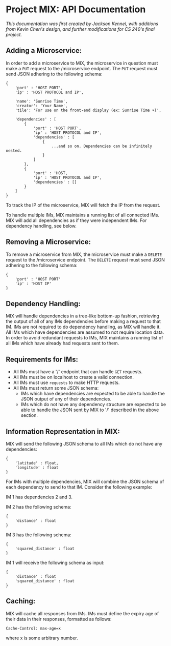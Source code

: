# Project MIX: API Documentation

*This documentation was first created by Jackson Kennel, with additions from Kevin Chen's design, and further modifications for CS 240's final project.*


## Adding a Microservice:

In order to add a microservice to MIX, the microservice in question must make a `PUT` request to the /microservice endpoint. The `PUT` request must send JSON adhering to the following schema:

```
{
    'port' : 'HOST PORT',
    'ip' : 'HOST PROTOCOL and IP',

    'name': 'Sunrise Time',
    'creator': 'Your Name',
    'tile': 'For use on the front-end display (ex: Sunrise Time ☀️)',

    'dependencies' : [
        {
            'port' : 'HOST PORT',
            'ip' : 'HOST PROTOCOL and IP',
            'dependencies' : [
                {
                    ...and so on. Dependencies can be infinitely nested.
                }
            ]
        },
        {
            'port' : 'HOST,
            'ip' : 'HOST PROTOCOL and IP',
            'dependencies' : []
        }
    ]
}
```

To track the IP of the microservice, MIX will fetch the IP from the request.

To handle multiple IMs, MIX maintains a running list of all connected IMs. MIX will add all dependencies as if they were independent IMs. For dependency handling, see below.

## Removing a Microservice:

To remove a microservice from MIX, the microservice must make a `DELETE` request to the /microservice endpoint. The `DELETE` request must send JSON adhering to the following schema:

```
{ 
    'port' : 'HOST PORT'
    'ip' : 'HOST IP'
}
```

## Dependency Handling:

MIX will handle dependencies in a tree-like bottom-up fashion, retrieving the output of all of any IMs dependencies before making a request to that IM. IMs are not required to do dependency handling, as MIX will handle it. All IMs which have dependencies are assumed to not require location data. In order to avoid redundant requests to IMs, MIX maintains a running list of all IMs which have already had requests sent to them.

## Requirements for IMs:

- All IMs must have a '/' endpoint that can handle `GET` requests.
- All IMs must be on localhost to create a valid connection.
- All IMs must use `requests` to make HTTP requests.
- All IMs must return some JSON schema:
    - IMs which have dependencies are expected to be able to handle the JSON output of any of their dependencies.
    - IMs which do not have any dependency structure are expected to be able to handle the JSON sent by MIX to '/' described in the above section.

## Information Representation in MIX:

MIX will send the following JSON schema to all IMs which do not have any dependencies:

```
{
    'latitude' : float,
    'longitude' : float
}
```

For IMs with multiple dependencies, MIX will combine the JSON schema of each dependency to send to that IM. Consider the following example:

IM 1 has dependencies 2 and 3.

IM 2 has the following schema:

```
{
    'distance' : float
}
```

IM 3 has the following schema:

```
{
    'squared_distance' : float
}
```

IM 1 will receive the following schema as input:

```
{
    'distance' : float
    'squared_distance' : float
}
```

## Caching:

MIX will cache all responses from IMs. IMs must define the expiry age of their data in their responses, formatted as follows:

```
Cache-Control: max-age=x
```

where x is some arbitrary number.
